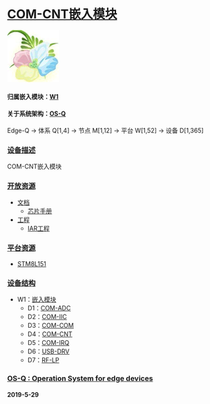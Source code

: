 ﻿# [COM-CNT嵌入模块](https://github.com/OS-Q/D7)
[![sites](OS-Q/qitas.png)](http://www.OS-Q.com)

#### 归属嵌入模块：[W1](https://github.com/OS-Q/W1)

#### 关于系统架构：[OS-Q](https://github.com/OS-Q/OS-Q)

Edge-Q -> 体系 Q[1,4] -> 节点 M[1,12] -> 平台 W[1,52] -> 设备 D[1,365]

### [设备描述](https://github.com/OS-Q/D7/wiki) 

COM-CNT嵌入模块

### [开放资源](https://github.com/OS-Q/)

* [文档](docs/)
	* [芯片手册](docs/)
* [工程](project/)
	* [IAR工程](project/IAR)

### [平台资源](https://github.com/sochub)

* [STM8L151](https://github.com/sochub/STM8L15)

### [设备结构](https://github.com/OS-Q/W1)

* W1：[嵌入模块](https://github.com/OS-Q/W1)
	* D1：[COM-ADC](https://github.com/OS-Q/D1)
	* D2：[COM-IIC](https://github.com/OS-Q/D2)
	* D3：[COM-COM](https://github.com/OS-Q/D3)
	* D4：[COM-CNT](https://github.com/OS-Q/D4)
	* D5：[COM-IRQ](https://github.com/OS-Q/D5)
	* D6：[USB-DRV](https://github.com/OS-Q/D6)
	* D7：[RF-LP](https://github.com/OS-Q/D7)

### [OS-Q : Operation System for edge devices](http://www.OS-Q.com/Edge/D7)
####  2019-5-29 